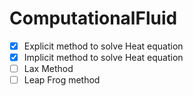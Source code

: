 # ComputationalFluid
- [x] Explicit method to solve Heat equation
- [x] Implicit method to solve Heat equation
- [ ] Lax Method
- [ ] Leap Frog method
